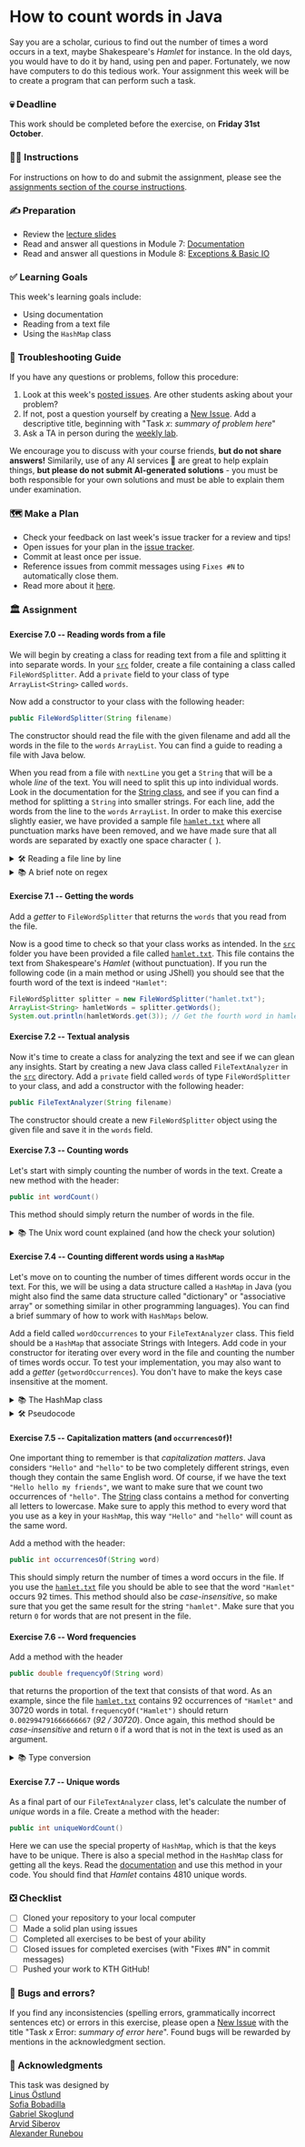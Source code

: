 # How to count words in Java

Say you are a scholar, curious to find out the number of times a word occurs
in a text, maybe Shakespeare's _Hamlet_ for instance. In the old days, you would have
to do it by hand, using pen and paper. Fortunately, we now have computers to do this tedious work.
Your assignment this week will be to create a program that can perform
such a task.

### 💀 Deadline

This work should be completed before the exercise, on **Friday 31st October**.

### 🧑‍🏫 Instructions

For instructions on how to do and submit the assignment, please see the
[assignments section of the course instructions](https://gits-15.sys.kth.se/inda-25/course-instructions#assignments).

### ✍️ Preparation

- Review the [lecture slides](https://docs.google.com/presentation/d/1FIMXTNuWcQyHHAVNf0NLWWA468tMEeH6nu1wcZbf6lE/edit#slide=id.p)
- Read and answer all questions in Module 7: [Documentation](https://qbl.sys.kth.se/sections/dd1337_ht25_programming/container/documentation)
- Read and answer all questions in Module 8: [Exceptions & Basic IO](https://qbl.sys.kth.se/sections/dd1337_ht25_programming/container/class_design_amp_io)

### ✅ Learning Goals

This week's learning goals include:

- Using documentation
- Reading from a text file
- Using the `HashMap` class

### 🚨 Troubleshooting Guide 

If you have any questions or problems, follow this procedure: <br/>

1. Look at this week's [posted issues](https://gits-15.sys.kth.se/inda-25/help/issues). Are other students asking about your problem?
2. If not, post a question yourself by creating a [New Issue](https://gits-15.sys.kth.se/inda-25/help/issues/new). Add a descriptive title, beginning with "Task *x*: *summary of problem here*"
3. Ask a TA in person during the [weekly lab](https://queue.csc.kth.se/Queue/INDA).

We encourage you to discuss with your course friends, **but do not share answers!** Similarily, use of any AI services 🤖 are great to help explain things, **but please do not submit AI-generated solutions** - you must be both responsible for your own solutions and must be able to explain them under examination.

### 🗺️ Make a Plan

- Check your feedback on last week's issue tracker for a review and tips!
- Open issues for your plan in the [issue tracker](/../../issues).
- Commit at least once per issue.
- Reference issues from commit messages using `Fixes #N` to automatically close them.
- Read more about it [here](https://gits-15.sys.kth.se/inda-25/course-instructions/blob/main/ice-guide.md).

### 🏛 Assignment

#### Exercise 7.0 -- Reading words from a file

We will begin by creating a class for reading text from 
a file and splitting it into separate words. In your [`src`](src)
folder, create a file containing a class called `FileWordSplitter`.
Add a `private` field to your class of type `ArrayList<String>` called
`words`. 

Now add a constructor to your class with the following header:

```java
public FileWordSplitter(String filename)
```

The constructor should read the file with the given filename and 
add all the words in the file to the `words` `ArrayList`. You can find a guide 
to reading a file with Java below.

When you read from a file with `nextLine` you get a `String` that will be 
a whole _line_ of the text. You will need to split this up into individual
words. Look in the documentation for the [String class](https://docs.oracle.com/en/java/javase/17/docs/api/java.base/java/lang/String.html),
and see if you can find a method for splitting a `String` into smaller strings.
For each line, add the words from the line to the `words` `ArrayList`.
In order to make this exercise slightly easier, we have provided a sample file [`hamlet.txt`](src/hamlet.txt)
where all punctuation marks have been removed, and we have made sure that all words are separated by exactly
one space character (` `).

<details>
    <summary> 🛠 Reading a file line by line</summary>

```java
try {
    // Attempt to open a text file
    BufferedReader file = new BufferedReader(new FileReader("my_file.txt"));
    
    // Try to read the first line of the file
    String line = file.readLine();
    
    // Keep reading while there are lines left
    while (line != null){
        // TODO: Add some code here to do something with the line
        
        line = file.readLine();
    }

    // Don't forget to close the file!
    file.close();
// Handle any errors that come up, such as the file not existing
} catch (IOException e) {
    System.out.println("Something went wrong: " + e.getMessage());
    // Exit the program    
    System.exit(1);     
}
```

In this example, we simply shut down the program if something goes 
wrong. In actual "real world" code, 
it is more common to have some form of a fallback solution, such as
prompting the user to select a different file if the file was not
found.

Remember that you need to _import_ all classes that you want to use
(such as `BufferedReader`).
</details>

<details>
    <summary> 📚 A brief note on regex </summary>

In the documentation for [`String`](https://docs.oracle.com/en/java/javase/17/docs/api/java.base/java/lang/String.html) 
class, you might find methods that requires a _Regular Expression_ (or _regex_).

You will get familiar with these kinds of expressions as you progress in your studies. For now, you can think of them as search patterns.
Oracle has an [official tutorial](https://docs.oracle.com/javase/tutorial/essential/regex/intro.html) on Java and regex, but it is fairly advanced. 
If you get stuck, follow the steps in the 🚨 **Troubleshooting Guide**.
</details>

#### Exercise 7.1 -- Getting the words

Add a _getter_ to `FileWordSplitter` that returns the `words` that you read from the file.

Now is a good time to check so that your class works as intended.
In the [`src`](src) folder you have been provided a file called [`hamlet.txt`](src/hamlet.txt).
This file contains the text from Shakespeare's _Hamlet_ (without punctuation). If you run the following code
(in a main method or using JShell) you should see that the fourth word
of the text is indeed `"Hamlet"`:

```java
FileWordSplitter splitter = new FileWordSplitter("hamlet.txt");
ArrayList<String> hamletWords = splitter.getWords();
System.out.println(hamletWords.get(3)); // Get the fourth word in hamlet.txt
```

#### Exercise 7.2 -- Textual analysis

Now it's time to create a class for analyzing the text and see if we can glean any insights.
Start by creating a new Java class called
`FileTextAnalyzer` in the [`src`](src) directory. Add a `private` field called 
`words` of type `FileWordSplitter` to your class, and add a constructor
with the following header:

```java
public FileTextAnalyzer(String filename)
```

The constructor should create a new `FileWordSplitter` object using the given file 
and save it in the `words` field.

#### Exercise 7.3 -- Counting words

Let's start with simply counting the number of words in the text. Create a new method with the header:

```java
public int wordCount()
```

This method should simply return the number of words in the file. 

<details>
    <summary> 📚 The Unix word count explained (and how the check your solution) </summary>

On Linux and MacOS you have the command line program `wc` (Word Count). 
If you open up your terminal, and type `man wc` (short for *manual wordcount*), you will find the manual for 
your system's integrated word count program (press *q* to end the manual).
You can use it to check so that your code works as intended. Run the following example in the terminal (in the [`src`](src) folder):

```bash
wc -w hamlet.txt
```

you should get the output:

```bash
30720 hamlet.txt
```

telling you that the file contains 30720 words. You can use this to make sure that your `wordCount` method works correctly.
</details>

#### Exercise 7.4 -- Counting different words using a `HashMap`

Let's move on to counting the number of times different words occur in the text.
For this, we will be using a data structure called a `HashMap` in Java (you might also find the 
same data structure called "dictionary" or "associative array" or something similar in other programming languages).
You can find a brief summary of how to work with `HashMaps` below.

Add a field called `wordOccurrences` to your `FileTextAnalyzer` class. This field should be a `HashMap` that associate
Strings with Integers. Add code in your constructor for iterating over every word in the file and counting the
number of times words occur. To test your implementation, you may also want to add a *getter* (`getwordOccurrences`). You don't have to make the keys case insensitive at the moment.

<details>
    <summary>📚 The HashMap class</summary>

The [`HashMap`](https://docs.oracle.com/en/java/javase/17/docs/api/java.base/java/util/HashMap.html) stores a `key` and an associated `value`. The type of the key and the value can be any Java class (but not primitive types) and therefore the class is _parameterized_ by two types. You can create a `HashMap` that has `String` keys and `Integer` 
values as:

```java
HashMap<String, Integer> myHashMap = new HashMap<>();
```

Note the similarity to creating an `ArrayList`, only with two class names instead of one.

You can _associate_ a value with a key using the `put` method. For instance

```java
myHashMap.put("Hello", 1337);
```

will link the key `"Hello"` to the value `1337`. It's important to remember that the key _must_ be unique, but there
can be several of the same value. For instance, it is not possible to have a `HashMap` where you have two keys with the
value `"Hello"`.

You can _get_ the value associated with a key using the `get` method:

```java
// Will store the value '1337' in the variable 'valueOfHello'
int valueOfHello = myHashMap.get("Hello"); 
```

A `HashMap` can be seen as a function (in the mathematical sense) taking one input (the key) and giving
one output (the value). Another term for a function sometimes used in mathematics is a 
[map](https://en.wikipedia.org/wiki/Map_(mathematics)), which explains the somewhat strange name of the `HashMap`
(we'll get to the "hash" part later in the course).

A common thing you want to do with a `HashMap` is to update the value of some key, for instance, adding a
word to the count, or changing the value associated with `"Hello"` to `1338`. This can be done using a combination
of `get` and `put`:

```java
int oldValue = myHashMap.get("hello");
myHashMap.put("Hello", oldValue + 1);
```

Since this is something you want to do often, there is a special method in `HashMap` called `merge`, that
allows you to take a value and _merge_ it with another value. The code above could also be written

```java
myHashMap.merge("Hello", 1, Integer::sum);
```

This will take the old value associated with `"Hello"` and merge it with `1` using the `sum` method from the `Integer`
class. Simply put, it will associate `oldValue + 1` with `"Hello"`. Don't worry if this seems a bit weird and abstract
right now, for this task you can simply use the code given above. If you would like an in-depth explanation of the latter example, we encourage you to ask a TA!
</details>

<details>
    <summary> 🛠 Pseudocode </summary>

We are going to give you so-called [*pseudocode*](https://en.wikipedia.org/wiki/Pseudocode)
describing how to count word occurrences.
Pseudocode serves as a template for your code but is not written in any actual programming language.
You will surely come across more examples like this as you progress in your studies, 
and being able to read and formulate pseudocode is a skill every programmer should have.

```
words := all words in hamlet.txt
map := empty hashmap
∀ word ∈ words:
    if word ∉ map
        put word in map with count 1
    else 
        increment count for word by 1
```

In this example, we use mathematical notation. Here is an explanation of the symbols:

* `:=` a new definition
* `∀` *for all*
* `∈` *in* 
* `∉` *not in*

There are no fixed standards for how to write pseudocode, so you will probably
see many different styles being used. In general, pseudocode tends to be more abstract
and "_high level_" than actual running program code.
</details>

#### Exercise 7.5 -- Capitalization matters (and `occurrencesOf`)!

One important thing to remember is that _capitalization matters_. Java considers 
`"Hello"` and `"hello"` to be two completely different strings, even though they contain the same English word.
Of course, if we have the text `"Hello hello my friends"`, we want to make sure that we count two occurrences 
of `"hello"`. The [String](https://docs.oracle.com/en/java/javase/17/docs/api/java.base/java/lang/String.html)
class contains a method for converting all letters to lowercase. Make sure to apply this method to every word 
that you use as a key in your `HashMap`, this way `"Hello"` and `"hello"` will count as the same word.

Add a method with the header: 

```java
public int occurrencesOf(String word) 
```

This should simply return the number of times a word occurs in the file. 
If you use the [`hamlet.txt`](src/hamlet.txt) file you should be able to see that the word `"Hamlet"`
occurs 92 times. This method should also be _case-insensitive_, so make sure that you get the same result
for the string `"hamlet"`. Make sure that you return `0` for words that are not present in the file. 

#### Exercise 7.6 -- Word frequencies

Add a method with the header

```java
public double frequencyOf(String word)
```

that returns the proportion of the text that consists of that word. As an example, since the file 
[`hamlet.txt`](src/hamlet.txt) contains 92 occurrences of `"Hamlet"` and 30720 words in total.
`frequencyOf("Hamlet")` should return `0.002994791666666667` (_92 / 30720_). Once again, this method should
be _case-insensitive_ and return `0` if a word that is not in the text is used as an argument.

<details> 
    <summary> 📚 Type conversion </summary>

You might find yourself with the error: `Type mismatch: cannot convert from int to double`.
The problem here is that we want the result as a double, but we
divide two whole numbers. As a default, Java will perform _integer division_, so that _5 / 2_ gives the value _2_
instead of _2.5_. In order to solve this you will need to use [_type conversion_](https://en.wikipedia.org/wiki/Type_conversion)
(sometimes called _casting_) to convert an `int` to a `double`. In Java, this is done by putting a type name in
parenthesis in front of the value you want to convert, such as 
```java
int fiveAsAnInt = 5;
double fiveAsADouble = (double) fiveAsAnInt;
```
</details>

#### Exercise 7.7 -- Unique words

As a final part of our `FileTextAnalyzer` class, let's calculate the number of _unique_ words in a file.
Create a method with the header:

```java
public int uniqueWordCount()
```

Here we can use the special property of `HashMap`, which is that the keys have to be unique. There is also a special method
in the `HashMap` class for getting all the keys. Read the 
[documentation](https://docs.oracle.com/en/java/javase/17/docs/api/java.base/java/util/HashMap.html)
and use this method in your code. You should find that _Hamlet_ contains 4810 unique words.

### ❎ Checklist
- [ ] Cloned your repository to your local computer
- [ ] Made a solid plan using issues
- [ ] Completed all exercises to be best of your ability
- [ ] Closed issues for completed exercises (with "Fixes #N" in commit messages)
- [ ] Pushed your work to KTH GitHub!

### 🐞 Bugs and errors?

If you find any inconsistencies (spelling errors, grammatically incorrect sentences etc) or errors in this exercise, please open a [New Issue](https://gits-15.sys.kth.se/inda-25/help/issues/new) with the title "Task *x* Error: *summary of error here*". Found bugs will be rewarded by mentions in the acknowledgment section.

### 🙏 Acknowledgments

This task was designed by                <br>
[Linus Östlund](mailto:linusost@kth.se)  <br>
[Sofia Bobadilla](mailto:sofbob@kth.se)  <br>
[Gabriel Skoglund](mailto:gabsko@kth.se) <br>
[Arvid Siberov](mailto:asiberov@kth.se)  <br>
[Alexander Runebou](mailto:alerun@kth.se)<br>
